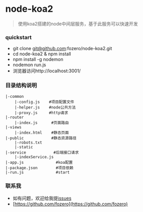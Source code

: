 # node-koa2

> 使用koa2搭建的node中间层服务，基于此服务可以快速开发

### quickstart
- git clone git@github.com:fozero/node-koa2.git
- cd node-koa2 & npm install
- npm install -g nodemon
- nodemon run.js
- 浏览器访问http://localhost:3001/


### 目录结构说明
```
|-common
    |-config.js    #项目配置文件
    |-helper.js    #node公共方法
    |-proxy.js     #http请求
|-router          
    |-index.js      #页面路由
|-views
    |-index.html    #静态页面
|-public            #静态资源路径
    |-robots.txt    
    |-static
|-service            #后端接口请求
    |-indexService.js   
|-app.js              #koa配置
|-package.json        #项目依赖
|-run.js              #start
```

### 联系我

- 如有问题，欢迎给我提[issues](https://github.com/fozero/node-koa2/issues)
- [https://github.com/fozero](https://github.com/fozero)